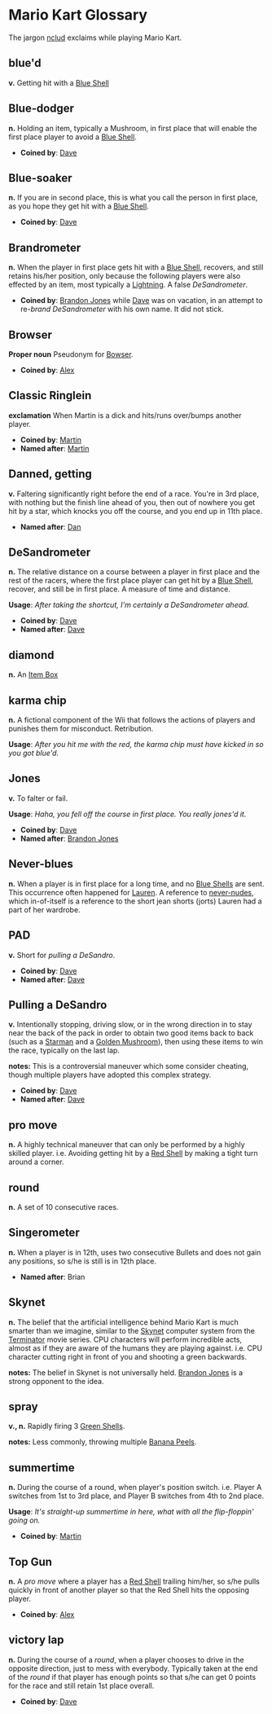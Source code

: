 # Mario Kart Glossary

The jargon [nclud](http://nclud.com) exclaims while playing Mario Kart.

## blue'd

**v.** Getting hit with a [Blue Shell](http://mariokart.wikia.com/wiki/Blue_Shell)

## Blue-dodger

**n.** Holding an item, typically a Mushroom, in first place that will enable the first place player to avoid a [Blue Shell](http://mariokart.wikia.com/wiki/Blue_Shell).

+ **Coined by**: [Dave](http://twitter.com/desandro)

## Blue-soaker

**n.** If you are in second place, this is what you call the person in first place, as you hope they get hit with a [Blue Shell](http://mariokart.wikia.com/wiki/Blue_Shell).

+ **Coined by**: [Dave](http://twitter.com/desandro)

## Brandrometer

**n.** When the player in first place gets hit with a [Blue Shell](http://mariokart.wikia.com/wiki/Blue_Shell), recovers, and still retains his/her position, only because the following players were also effected by an item, most typically a [Lightning](http://mariokart.wikia.com/wiki/Lightning). A false _DeSandrometer_.

+ **Coined by**: [Brandon Jones](http://twitter.com/btj) while [Dave](http://twitter.com/desandro) was on vacation, in an attempt to re-_brand_ _DeSandrometer_ with his own name. It did not stick.

## Browser

**Proper noun** Pseudonym for [Bowser](http://mariokart.wikia.com/wiki/Bowser).

+ **Coined by**: [Alex](http://twitter.com/alexgiron)

## Classic Ringlein

**exclamation** When Martin is a dick and hits/runs over/bumps another player.

+ **Coined by**: [Martin](http://twitter.com/martymadrid)
+ **Named after**: [Martin](http://twitter.com/martymadrid)

## Danned, getting

**v.** Faltering significantly right before the end of a race. You're in 3rd place, with nothing but the finish line ahead of you, then out of nowhere you get hit by a star, which knocks you off the course, and you end up in 11th place.

+ **Named after**: [Dan](http://twitter.com/dandrinkard)

## DeSandrometer

**n.** The relative distance on a course between a player in first place and the rest of the racers, where the first place player can get hit by a [Blue Shell](http://mariokart.wikia.com/wiki/Blue_Shell), recover, and still be in first place. A measure of time and distance. 

**Usage**: _After taking the shortcut, I'm certainly a DeSandrometer ahead._

+ **Coined by**: [Dave](http://twitter.com/desandro)
+ **Named after**: [Dave](http://twitter.com/desandro)

## diamond

**n.** An [Item Box](http://mariokart.wikia.com/wiki/Item_Box)

## karma chip

**n.** A fictional component of the Wii that follows the actions of players and punishes them for misconduct. Retribution.

**Usage**: _After you hit me with the red, the karma chip must have kicked in so you got blue'd._

## Jones

**v.** To falter or fail.

**Usage**: _Haha, you fell off the course in first place. You really jones'd it._

+ **Coined by**: [Dave](http://twitter.com/desandro)
+ **Named after**: [Brandon Jones](http://twitter.com/btj)

## Never-blues

**n.** When a player is in first place for a long time, and no [Blue Shells](http://mariokart.wikia.com/wiki/Blue_Shell) are sent. This occurrence often happened for [Lauren](http://twitter.com/laurenmoon). A reference to [never-nudes](http://arresteddevelopment.wikia.com/wiki/Tobias_F%C3%BCnke), which in-of-itself is a reference to the short jean shorts (jorts) Lauren had a part of her wardrobe.

## PAD

**v.** Short for _pulling a DeSandro_.

+ **Coined by**: [Dave](http://twitter.com/desandro)
+ **Named after**: [Dave](http://twitter.com/desandro)

## Pulling a DeSandro

**v.** Intentionally stopping, driving slow, or in the wrong direction in to stay near the back of the pack in order to obtain two good items back to back (such as a [Starman](http://mariokart.wikia.com/wiki/Starman) and a [Golden Mushroom](http://mariokart.wikia.com/wiki/Golden_Mushroom)), then using these items to win the race, typically on the last lap.

**notes:** This is a controversial maneuver which some consider cheating, though multiple players have adopted this complex strategy.

+ **Coined by**: [Dave](http://twitter.com/desandro)
+ **Named after**: [Dave](http://twitter.com/desandro)

## pro move

**n.** A highly technical maneuver that can only be performed by a highly skilled player. i.e. Avoiding getting hit by a [Red Shell](http://mariokart.wikia.com/wiki/Red_Shells) by making a tight turn around a corner.

## round

**n.** A set of 10 consecutive races.

## Singerometer

**n.** When a player is in 12th, uses two consecutive Bullets and does not gain any positions, so s/he is still is in 12th place.

+ **Named after**: Brian

## Skynet

**n.** The belief that the artificial intelligence behind Mario Kart is much smarter than we imagine, similar to the [Skynet](http://en.wikipedia.org/wiki/Skynet_\(Terminator\)) computer system from the [Terminator](http://en.wikipedia.org/wiki/Terminator_\(franchise\)) movie series. CPU characters will perform incredible acts, almost as if they are aware of the humans they are playing against. i.e. CPU character cutting right in front of you and shooting a green backwards.

**notes:** The belief in Skynet is not universally held. [Brandon Jones](http://twitter.com/btj) is a strong opponent to the idea.

## spray

**v., n.** Rapidly firing 3 [Green Shells](http://mariokart.wikia.com/wiki/Green_Shells).

**notes:** Less commonly, throwing multiple [Banana Peels](http://mariokart.wikia.com/wiki/Banana_Peel).

## summertime

**n.** During the course of a round, when player's position switch. i.e. Player A switches from 1st to 3rd place, and Player B switches from 4th to 2nd place.

**Usage**: _It's straight-up summertime in here, what with all the flip-floppin' going on._

+ **Coined by**: [Martin](http://twitter.com/martymadrid)

## Top Gun

**n.** A _pro move_ where a player has a [Red Shell](http://mariokart.wikia.com/wiki/Red_Shells) trailing him/her, so s/he pulls quickly in front of another player so that the Red Shell hits the opposing player.

+ **Coined by**: [Alex](http://twitter.com/alexgiron)

## victory lap

**n.** During the course of a _round_, when a player chooses to drive in the opposite direction, just to mess with everybody. Typically taken at the end of the _round_ if that player has enough points so that s/he can get 0 points for the race and still retain 1st place overall.

+ **Coined by**: [Dave](http://twitter.com/desandro)

